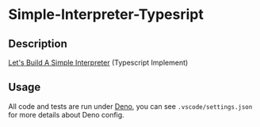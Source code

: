 # Simple-Interpreter-Typesript
## Description

[Let's Build A Simple Interpreter](https://github.com/rspivak/lsbasi) (Typescript Implement)

## Usage

All code and tests are run under [Deno](https://deno.land/), you can see `.vscode/settings.json` for more details about Deno config.
